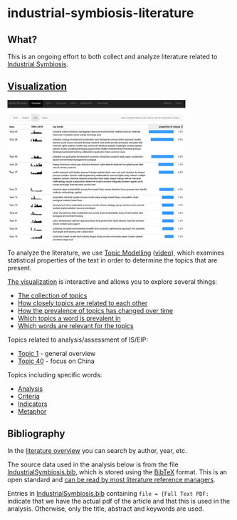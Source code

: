# industrial-symbiosis-literature

## What?

This is an ongoing effort to both collect and analyze literature related to [Industrial Symbiosis](https://en.wikipedia.org/wiki/Industrial_symbiosis).  

## [Visualization](http://isdata-org.github.io/industrial-symbiosis-literature/topic-modelling-visualization/index.html)
<a href="http://isdata-org.github.io/industrial-symbiosis-literature/topic-modelling-visualization/index.html"><img src="https://github.com/isdata-org/industrial-symbiosis-literature/raw/master/images/TopicModelling.png" width="400"></a>

To analyze the literature, we use [Topic Modelling](https://en.wikipedia.org/wiki/Topic_model) ([video](https://www.youtube.com/watch?v=5mkJcxTK1sQ)), which examines statistical properties of the text in order to determine the topics that are present.  

[The visualization](http://isdata-org.github.io/industrial-symbiosis-literature/topic-modelling-visualization/index.html) is interactive and allows you to explore several things:

* [The collection of topics](http://isdata-org.github.io/industrial-symbiosis-literature/topic-modelling-visualization/index.html#/model/grid)
* [How closely topics are related to each other](http://isdata-org.github.io/industrial-symbiosis-literature/topic-modelling-visualization/index.html#/model/scaled)
* [How the prevalence of topics has changed over time](http://isdata-org.github.io/industrial-symbiosis-literature/topic-modelling-visualization/index.html#/model/list)
* [Which topics a word is prevalent in](http://isdata-org.github.io/industrial-symbiosis-literature/topic-modelling-visualization/index.html#/word/eip)
* [Which words are relevant for the topics](http://isdata-org.github.io/industrial-symbiosis-literature/topic-modelling-visualization/index.html#/words)

Topics related to analysis/assessment of IS/EIP:
* [Topic 1](http://isdata-org.github.io/industrial-symbiosis-literature/topic-modelling-visualization/index.html#/topic/1) - general overview
* [Topic 40](http://isdata-org.github.io/industrial-symbiosis-literature/topic-modelling-visualization/index.html#/topic/40) - focus on China

Topics including specific words:
* [Analysis](http://isdata-org.github.io/industrial-symbiosis-literature/topic-modelling-visualization/index.html#/word/analysis)
* [Criteria](http://isdata-org.github.io/industrial-symbiosis-literature/topic-modelling-visualization/index.html#/word/criteria)
* [Indicators](http://isdata-org.github.io/industrial-symbiosis-literature/topic-modelling-visualization/index.html#/word/indicators)
* [Metaphor](http://isdata-org.github.io/industrial-symbiosis-literature/topic-modelling-visualization/index.html#/word/metaphor)

## Bibliography

In the [literature overview](http://isdata-org.github.io/industrial-symbiosis-literature/topic-modelling-visualization/index.html#/bib) you can search by author, year, etc.

The source data used in the analysis below is from the file [IndustrialSymbiosis.bib](IndustrialSymbiosis.bib), which is stored using the [BibTeX](https://en.wikipedia.org/wiki/BibTeX) format.  This is an open standard and [can be read by most literature reference managers](https://en.wikipedia.org/wiki/Comparison_of_reference_management_software#Import_file_formats).

Entries in [IndustrialSymbiosis.bib](IndustrialSymbiosis.bib) containing `file = {Full Text PDF:` indicate that we have the actual pdf of the article and that this is used in the analysis.  Otherwise, only the title, abstract and keywords are used.

